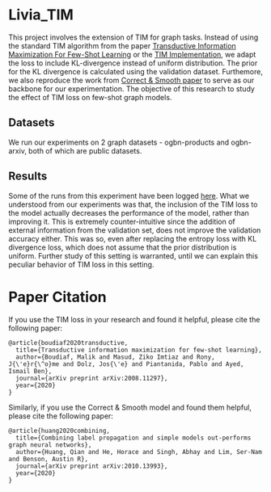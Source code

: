 # Livia_TIM

This project involves the extension of TIM for graph tasks. Instead of using the standard TIM algorithm from the paper [Transductive Information Maximization For Few-Shot Learning](https://arxiv.org/abs/2008.11297) or the [TIM Implementation](https://github.com/mboudiaf/TIM), we adapt the loss to include KL-divergence instead of uniform distribution. The prior for the KL divergence is calculated using the validation dataset.
Furthemore, we also reproduce the work from [Correct & Smooth paper](https://arxiv.org/abs/2010.13993) to serve as our backbone for our experimentation.
The objective of this research to study the effect of TIM loss on few-shot graph models.

## Datasets
We run our experiments on 2 graph datasets - ogbn-products and ogbn-arxiv, both of which are public datasets.

## Results
Some of the runs from this experiment have been logged [here](https://wandb.ai/ramnath_181/TIM?workspace=user-ramnath_181). What we understood from our experiments was that, the inclusion of the TIM loss to the model actually decreases the performance of the model, rather than improving it. This is extremely counter-intuitive since the addition of external information from the validation set, does not improve the validation accuracy either. This was so, even after replacing the entropy loss with KL divergence loss, which does not assume that the prior distribution is uniform. Further study of this setting is warranted, until we can explain this peculiar behavior of TIM loss in this setting.

# Paper Citation

If you use the TIM loss in your research and found it helpful, please cite the following paper:

```
@article{boudiaf2020transductive,
  title={Transductive information maximization for few-shot learning},
  author={Boudiaf, Malik and Masud, Ziko Imtiaz and Rony, J{\'e}r{\^o}me and Dolz, Jos{\'e} and Piantanida, Pablo and Ayed, Ismail Ben},
  journal={arXiv preprint arXiv:2008.11297},
  year={2020}
}
```

Similarly, if you use the Correct & Smooth model and found them helpful, please cite the following paper:

```
@article{huang2020combining,
  title={Combining label propagation and simple models out-performs graph neural networks},
  author={Huang, Qian and He, Horace and Singh, Abhay and Lim, Ser-Nam and Benson, Austin R},
  journal={arXiv preprint arXiv:2010.13993},
  year={2020}
}
```
